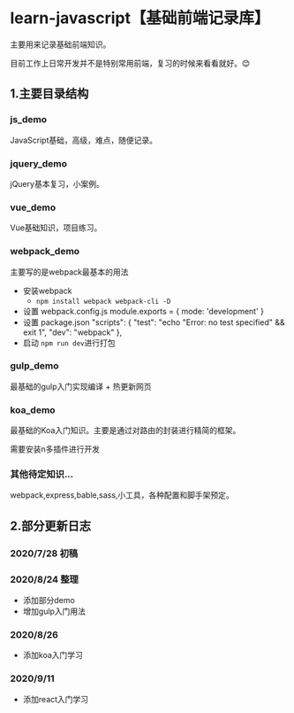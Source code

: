 # learn-javascript【基础前端记录库】

主要用来记录基础前端知识。

目前工作上日常开发并不是特别常用前端，复习的时候来看看就好。😊

## 1.主要目录结构

### js_demo

JavaScript基础，高级，难点，随便记录。

### jquery_demo

jQuery基本复习，小案例。

### vue_demo

Vue基础知识，项目练习。

### webpack_demo

主要写的是webpack最基本的用法

- 安装webpack
  - `npm install webpack webpack-cli -D`
- 设置 webpack.config.js
    module.exports = {
    mode: 'development'
    }
- 设置 package.json
"scripts": {
    "test": "echo \"Error: no test specified\" && exit 1",
    "dev": "webpack"
  },
- 启动 `npm run dev`进行打包

### gulp_demo

最基础的gulp入门实现编译 + 热更新网页

### koa_demo

最基础的Koa入门知识。主要是通过对路由的封装进行精简的框架。

需要安装n多插件进行开发

### 其他待定知识...

webpack,express,bable,sass,小工具，各种配置和脚手架预定。

## 2.部分更新日志

### 2020/7/28 初稿

### 2020/8/24 整理

- 添加部分demo
- 增加gulp入门用法

### 2020/8/26

- 添加koa入门学习

### 2020/9/11

- 添加react入门学习

